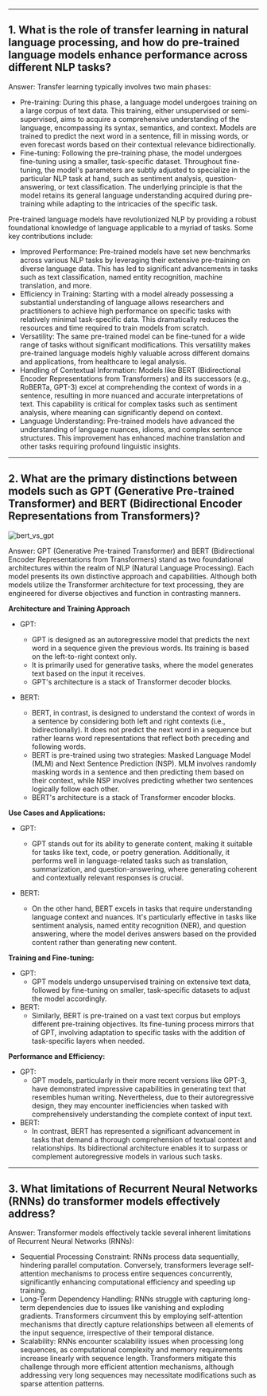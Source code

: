 <hr>

## 1. What is the role of transfer learning in natural language processing, and how do pre-trained language models enhance performance across different NLP tasks? 

Answer: Transfer learning typically involves two main phases:

- Pre-training: During this phase, a language model undergoes training on a large corpus of text data. This training, either unsupervised or semi-supervised, aims to acquire a comprehensive understanding of the language, encompassing its syntax, semantics, and context. Models are trained to predict the next word in a sentence, fill in missing words, or even forecast words based on their contextual relevance bidirectionally.
- Fine-tuning: Following the pre-training phase, the model undergoes fine-tuning using a smaller, task-specific dataset. Throughout fine-tuning, the model's parameters are subtly adjusted to specialize in the particular NLP task at hand, such as sentiment analysis, question-answering, or text classification. The underlying principle is that the model retains its general language understanding acquired during pre-training while adapting to the intricacies of the specific task.

Pre-trained language models have revolutionized NLP by providing a robust foundational knowledge of language applicable to a myriad of tasks. Some key contributions include:
- Improved Performance: Pre-trained models have set new benchmarks across various NLP tasks by leveraging their extensive pre-training on diverse language data. This has led to significant advancements in tasks such as text classification, named entity recognition, machine translation, and more.
- Efficiency in Training: Starting with a model already possessing a substantial understanding of language allows researchers and practitioners to achieve high performance on specific tasks with relatively minimal task-specific data. This dramatically reduces the resources and time required to train models from scratch.
- Versatility: The same pre-trained model can be fine-tuned for a wide range of tasks without significant modifications. This versatility makes pre-trained language models highly valuable across different domains and applications, from healthcare to legal analysis.
- Handling of Contextual Information: Models like BERT (Bidirectional Encoder Representations from Transformers) and its successors (e.g., RoBERTa, GPT-3) excel at comprehending the context of words in a sentence, resulting in more nuanced and accurate interpretations of text. This capability is critical for complex tasks such as sentiment analysis, where meaning can significantly depend on context.
- Language Understanding: Pre-trained models have advanced the understanding of language nuances, idioms, and complex sentence structures. This improvement has enhanced machine translation and other tasks requiring profound linguistic insights.

<hr>

## 2. What are the primary distinctions between models such as GPT (Generative Pre-trained Transformer) and BERT (Bidirectional Encoder Representations from Transformers)?

![bert_vs_gpt](https://github.com/ghimiresunil/LLM-PowerHouse-A-Curated-Guide-for-Large-Language-Models-with-Custom-Training-and-Inferencing/assets/40186859/f5632f46-0986-4cbf-9e47-98e4b7274679)

Answer: GPT (Generative Pre-trained Transformer) and BERT (Bidirectional Encoder Representations from Transformers) stand as two foundational architectures within the realm of NLP (Natural Language Processing). Each model presents its own distinctive approach and capabilities. Although both models utilize the Transformer architecture for text processing, they are engineered for diverse objectives and function in contrasting manners.

<b> Architecture and Training Approach </b>

- GPT:
    - GPT is designed as an autoregressive model that predicts the next word in a sequence given the previous words. Its training is based on the left-to-right context only.
    - It is primarily used for generative tasks, where the model generates text based on the input it receives.
    - GPT's architecture is a stack of Transformer decoder blocks.

- BERT:
    - BERT, in contrast, is designed to understand the context of words in a sentence by considering both left and right contexts (i.e., bidirectionally). It does not predict the next word in a sequence but rather learns word representations that reflect both preceding and following words.
    - BERT is pre-trained using two strategies: Masked Language Model (MLM) and Next Sentence Prediction (NSP). MLM involves randomly masking words in a sentence and then predicting them based on their context, while NSP involves predicting whether two sentences logically follow each other.
    - BERT's architecture is a stack of Transformer encoder blocks.

<b> Use Cases and Applications:</b>
- GPT:
    - GPT stands out for its ability to generate content, making it suitable for tasks like text, code, or poetry generation. Additionally, it performs well in language-related tasks such as translation, summarization, and question-answering, where generating coherent and contextually relevant responses is crucial.

- BERT:
    - On the other hand, BERT excels in tasks that require understanding language context and nuances. It's particularly effective in tasks like sentiment analysis, named entity recognition (NER), and question answering, where the model derives answers based on the provided content rather than generating new content.

<b> Training and Fine-tuning: </b>
- GPT:
    - GPT models undergo unsupervised training on extensive text data, followed by fine-tuning on smaller, task-specific datasets to adjust the model accordingly.
- BERT:
    - Similarly, BERT is pre-trained on a vast text corpus but employs different pre-training objectives. Its fine-tuning process mirrors that of GPT, involving adaptation to specific tasks with the addition of task-specific layers when needed.

<b> Performance and Efficiency: </b>
- GPT: 
    - GPT models, particularly in their more recent versions like GPT-3, have demonstrated impressive capabilities in generating text that resembles human writing. Nevertheless, due to their autoregressive design, they may encounter inefficiencies when tasked with comprehensively understanding the complete context of input text.
- BERT:
    - In contrast, BERT has represented a significant advancement in tasks that demand a thorough comprehension of textual context and relationships. Its bidirectional architecture enables it to surpass or complement autoregressive models in various such tasks.
<hr>

## 3. What limitations of Recurrent Neural Networks (RNNs) do transformer models effectively address?
Answer: Transformer models effectively tackle several inherent limitations of Recurrent Neural Networks (RNNs):
- Sequential Processing Constraint: RNNs process data sequentially, hindering parallel computation. Conversely, transformers leverage self-attention mechanisms to process entire sequences concurrently, significantly enhancing computational efficiency and speeding up training.
- Long-Term Dependency Handling: RNNs struggle with capturing long-term dependencies due to issues like vanishing and exploding gradients. Transformers circumvent this by employing self-attention mechanisms that directly capture relationships between all elements of the input sequence, irrespective of their temporal distance.
- Scalability: RNNs encounter scalability issues when processing long sequences, as computational complexity and memory requirements increase linearly with sequence length. Transformers mitigate this challenge through more efficient attention mechanisms, although addressing very long sequences may necessitate modifications such as sparse attention patterns.

